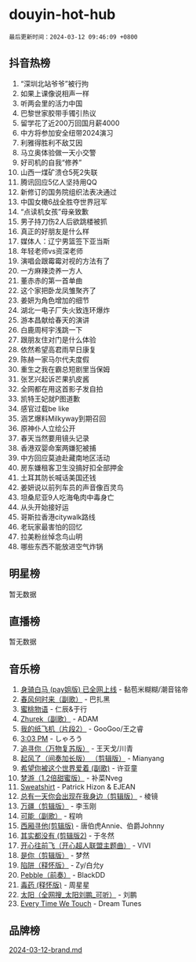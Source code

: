 # douyin-hot-hub

`最后更新时间：2024-03-12 09:46:09 +0800`

## 抖音热榜

1. “深圳北站爷爷”被行拘
1. 如果上课像说相声一样
1. 听两会里的活力中国
1. 巴黎世家胶带手镯引热议
1. 留学花了近200万回国月薪4000
1. 中方将参加安全纽带2024演习
1. 利雅得胜利不敌艾因
1. 马立奥体验做一天小交警
1. 好司机的自我“修养”
1. 山西一煤矿溃仓5死2失联
1. 腾讯回应5亿人坚持用QQ
1. 新修订的国务院组织法表决通过
1. 中国女橄6战全胜夺世界冠军
1. “点读机女孩”母亲致歉
1. 男子持刀伤2人后欲跳楼被抓
1. 真正的好朋友是什么样
1. 媒体人：辽宁男篮签下亚当斯
1. 年轻老师vs资深老师
1. 演唱会跟霉霉对视的方法有了
1. 一方麻辣烫养一方人
1. 董赤赤的第一首单曲
1. 这个家把卧龙凤雏聚齐了
1. 姜妍为角色增加的细节
1. 湖北一电子厂失火致连环爆炸
1. 游本昌献给春天的演讲
1. 白鹿周柯宇浅跳一下
1. 跟朋友住对门是什么体验
1. 依然希望高君雨早日康复
1. 陈赫一家马尔代夫度假
1. 重生之我在霸总短剧里当保姆
1. 张艺兴起诉芒果扒皮酱
1. 全网都在用这首影子发自拍
1. 凯特王妃就P图道歉
1. 感官过载be like
1. 涵艺爆料Milkyway到期召回
1. 原神仆人立绘公开
1. 春天当然要用镜头记录
1. 香港双婴命案两嫌犯被捕
1. 中方回应莫迪赴藏南地区活动
1. 房东嫌租客卫生没搞好扣全部押金
1. 土耳其防长喊话美国还钱
1. 姜妍说以前列车员的声音像百灵鸟
1. 坦桑尼亚9人吃海龟肉中毒身亡
1. 从头开始接好运
1. 哥斯拉香港citywalk路线
1. 老玩家最害怕的回忆
1. 拉美粉丝悼念鸟山明
1. 哪些东西不能放进空气炸锅

## 明星榜

暂无数据

## 直播榜

暂无数据

## 音乐榜

1. [身骑白马 (pay姐版) 已全网上线](https://sf3-cdn-tos.douyinstatic.com/obj/tos-cn-ve-2774/oQLO5ZgLsFkaDhdIIveF2zUCgfweY0gWaH4AQG) - 黏苞米糊糊/潮音铭帝
1. [春风何时来（副歌）](https://sf6-cdn-tos.douyinstatic.com/obj/tos-cn-ve-2774/ow7tbAiAWI2giBUrmu0hMMh3UYP3ZXdbDYiXd) - 巴扎黑
1. [蜜桃物语](https://sf5-hl-cdn-tos.douyinstatic.com/obj/tos-cn-ve-2774/oIhOSCZtIACtYU4XQkngiW9kCBfVD1Fz9IYeqL) - 仁辰&于行
1. [Zhurek（副歌）](https://sf5-hl-cdn-tos.douyinstatic.com/obj/tos-cn-ve-2774/ooQm8FBZQDlf0btEYgVpCcSCQfrdJGBEKZYBGS) - ADAM
1. [我的纸飞机（片段2）](https://sf5-hl-cdn-tos.douyinstatic.com/obj/tos-cn-ve-2774/oM2ZrKcg2CD5AeRB2gkeXOFB1IxAGJdZPazYHf) - GooGoo/王之睿
1. [3:03 PM](https://sf6-cdn-tos.douyinstatic.com/obj/tos-cn-ve-2774/6dbc1e43a5424f1d8e026f901c4ecac6) - しゃろう
1. [追寻你（万物复苏版）](https://sf5-hl-cdn-tos.douyinstatic.com/obj/tos-cn-ve-2774/oYeAZJsbjIDit9APmBg8u6uDUQnHmoCf3gbo74) - 王天戈/川青
1. [起风了（间奏加长版） （剪辑版）](https://sf3-cdn-tos.douyinstatic.com/obj/tos-cn-ve-2774/8a927fdf26bc49e0ada58e80d57cf030) - Mianyang
1. [希望你被这个世界爱着 (副歌)](https://sf5-hl-cdn-tos.douyinstatic.com/obj/tos-cn-ve-2774/oUHCmWQfZlE3QQBKBeD8rCFLpJzPgCpImhsxMt) - 许亚童
1. [梦游（1.2倍甜蜜版）](https://sf3-cdn-tos.douyinstatic.com/obj/tos-cn-ve-2774/o4gyAUm8hwufoEABmwVIiQtHsFuGzAEEWtNMzo) - 补菜Nveg
1. [Sweatshirt](https://sf3-cdn-tos.douyinstatic.com/obj/tos-cn-ve-2774/oIljDAEhoLZWOUjICBfkC4Uzg1QB1BFgNfItyL) - Patrick Hizon & EJEAN
1. [总有一天你会出现在我身边（剪辑版）](https://sf5-hl-cdn-tos.douyinstatic.com/obj/tos-cn-ve-2774/oMLsHwhWW7CYoAhoWB9EXUQIzNBsfAJxpAoxCU) - 棱镜
1. [万疆（剪辑版）](https://sf3-cdn-tos.douyinstatic.com/obj/tos-cn-ve-2774/ooG7oVgFlDTelKCjCsTTobQvbdtj1BBQXnfZd8) - 李玉刚
1. [可能（副歌）](https://sf5-hl-cdn-tos.douyinstatic.com/obj/tos-cn-ve-2774/cde1731888894259b333569393c2fb51) - 程响
1. [西厢寻他(剪辑版)](https://sf5-hl-cdn-tos.douyinstatic.com/obj/tos-cn-ve-2774/oUsAVfAQKlRNxEv5qxvIB8o5qmIWUcXbzJKJhw) - 唐伯虎Annie、伯爵Johnny
1. [其实都没有 (剪辑版2)](https://sf5-hl-cdn-tos.douyinstatic.com/obj/tos-cn-ve-2774/oEBNQenHZtBhxYjGgUDQk0BCHTigQafgFlbQ7k) - 于冬然
1. [开心往前飞（开心超人联盟主题曲）](https://sf5-hl-cdn-tos.douyinstatic.com/obj/tos-cn-ve-2774/9d8fb7c82cf1421fb93a9fe925275e0a) - VIVI
1. [是你（剪辑版）](https://sf6-cdn-tos.douyinstatic.com/obj/tos-cn-ve-2774/46019dae783c4c969944217fe1cfafc4) - 梦然
1. [陷阱（释怀版）](https://sf6-cdn-tos.douyinstatic.com/obj/tos-cn-ve-2774/oE8C21LeZrzKLDFfQYgMzx4GAIHageG5IzayY7) - Zy/白允y
1. [Pebble（前奏）](https://sf5-hl-cdn-tos.douyinstatic.com/obj/tos-cn-ve-2774/5e6913036e674b34b92df6abd1361f00) - BlackDD
1. [毒药 (释怀版)](https://sf5-hl-cdn-tos.douyinstatic.com/obj/tos-cn-ve-2774/oYILMEAzspdZBIzy4frJNB8ZHPHWAhiwowd4Ad) - 周星星
1. [太阳（全网搜_太阳刘鹏_可听）](https://sf5-hl-cdn-tos.douyinstatic.com/obj/tos-cn-ve-2774/ogWbyIQnlBFImVbeDocRdCIYtBHlbJXgfZMvgz) - 刘鹏
1. [Every Time We Touch](https://sf5-hl-cdn-tos.douyinstatic.com/obj/tos-cn-ve-2774/ogN6lUKQeBBfEVhIOMikG1CcJjugxk1tztZyhP) - Dream Tunes

## 品牌榜

[2024-03-12-brand.md](2024-03-12-brand.md)
